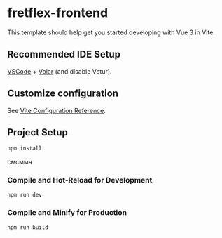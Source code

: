 # fretflex-frontend

This template should help get you started developing with Vue 3 in Vite.

## Recommended IDE Setup

[VSCode](https://code.visualstudio.com/) + [Volar](https://marketplace.visualstudio.com/items?itemName=Vue.volar) (and disable Vetur).

## Customize configuration

See [Vite Configuration Reference](https://vitejs.dev/config/).

## Project Setup

```sh
npm install
```
смсммч
### Compile and Hot-Reload for Development

```sh
npm run dev
```

### Compile and Minify for Production

```sh
npm run build
```
